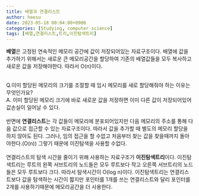 ```yaml
---
title: 배열과 연결리스트
author: heesu
date: 2023-05-18 00:04:00+0900
categories: [Studying, computer science]
tags: [배열,연결리스트,트리,이진탐색트리]
---
```



**배열**은 고정된 연속적인 메모리 공간에 값이 저장되어있는 자료구조이다. 배열에 값을 추가하기 위해서는 새로운 큰 메모리공간을 할당하여 기존의 배열값들을 모두 복사하고 새로운 값을 저장해야한다. 따라서 O(n)이다. <br><br>

Q.이미 할당된 메모리의 크기를 조절할 때 임시 메모리를 새로 할당해줘야 하는 이유는 무엇인가요?<br>
A. 이미 할당된 메모리 크기에 바로 새로운 값을 저장하면 이미 다른 값이 저장되어있어 값손실이 일어날 수 있다. <br><br>
반면에 **연결리스트**는 각 값들이 메모리에 분포되어있지만 다음 메모리의 주소를 통해 다음 값으로 접근할 수 있는 자료구조이다. 따라서 값을 추가할 때 별도의 메모리 할당을 하지 않아도 된다. 그러나, 임의 접근을 할 수없고 처음부터 찾는 값을 찾을때까지 돌아야한다.(O(n)) 그렇기 때문에 이진탐색을 사용할 수없다.<br><br>
연결리스트의 탐색 시간을 줄이기 위해 사용하는 자료구조가 **이진탐색트리**이다. 이진탐색트리는 루트의 왼쪽 서브트리의 노드들은 모두 루트보다 작고 오른쪽 서브트리의 노드들은 모두 루트보다 크다. 따라서 탐색시간이 O(log n)이다. 이진탐색트리는 연결리스트보다 값을 탐색하는 시간이 짧지만 포인터를 1개를 쓰는 연결리스트와 달리 포인터를 2개를 사용하기때문에 메모리공간을 더 사용한다.


